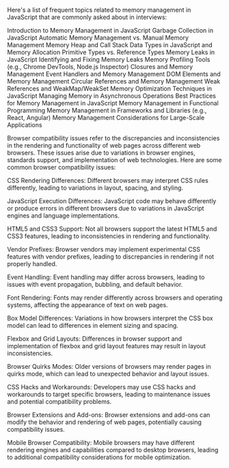 Here's a list of frequent topics related to memory management in JavaScript that are commonly asked about in interviews:

Introduction to Memory Management in JavaScript
Garbage Collection in JavaScript
Automatic Memory Management vs. Manual Memory Management
Memory Heap and Call Stack
Data Types in JavaScript and Memory Allocation
Primitive Types vs. Reference Types
Memory Leaks in JavaScript
Identifying and Fixing Memory Leaks
Memory Profiling Tools (e.g., Chrome DevTools, Node.js Inspector)
Closures and Memory Management
Event Handlers and Memory Management
DOM Elements and Memory Management
Circular References and Memory Management
Weak References and WeakMap/WeakSet
Memory Optimization Techniques in JavaScript
Managing Memory in Asynchronous Operations
Best Practices for Memory Management in JavaScript
Memory Management in Functional Programming
Memory Management in Frameworks and Libraries (e.g., React, Angular)
Memory Management Considerations for Large-Scale Applications


Browser compatibility issues refer to the discrepancies and inconsistencies in the rendering and functionality of web pages across different web browsers. These issues arise due to variations in browser engines, standards support, and implementation of web technologies. Here are some common browser compatibility issues:

CSS Rendering Differences: Different browsers may interpret CSS rules differently, leading to variations in layout, spacing, and styling.

JavaScript Execution Differences: JavaScript code may behave differently or produce errors in different browsers due to variations in JavaScript engines and language implementations.

HTML5 and CSS3 Support: Not all browsers support the latest HTML5 and CSS3 features, leading to inconsistencies in rendering and functionality.

Vendor Prefixes: Browser vendors may implement experimental CSS features with vendor prefixes, leading to discrepancies in rendering if not properly handled.

Event Handling: Event handling may differ across browsers, leading to issues with event propagation, bubbling, and default behavior.

Font Rendering: Fonts may render differently across browsers and operating systems, affecting the appearance of text on web pages.

Box Model Differences: Variations in how browsers interpret the CSS box model can lead to differences in element sizing and spacing.

Flexbox and Grid Layouts: Differences in browser support and implementation of flexbox and grid layout features may result in layout inconsistencies.

Browser Quirks Modes: Older versions of browsers may render pages in quirks mode, which can lead to unexpected behavior and layout issues.

CSS Hacks and Workarounds: Developers may use CSS hacks and workarounds to target specific browsers, leading to maintenance issues and potential compatibility problems.

Browser Extensions and Add-ons: Browser extensions and add-ons can modify the behavior and rendering of web pages, potentially causing compatibility issues.

Mobile Browser Compatibility: Mobile browsers may have different rendering engines and capabilities compared to desktop browsers, leading to additional compatibility considerations for mobile optimization.